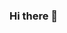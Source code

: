 ### Hi there 👋

<!--
**M-Python13/M-Python13** is a ✨ _special_ ✨ repository because its `README.md` (this file) appears on your GitHub profile.


- 🔭 I’m currently working some random Python projects that you may see here and they
- 🤔 I’m looking for help with nothing at the moment
- 💬 Ask me about something related to what I do
- 📫 How to reach me: I'll put a new email designed specifically for GitHub later
- ⚠️ Please read the little emoji by my profile picture to see if I'm available
-->
